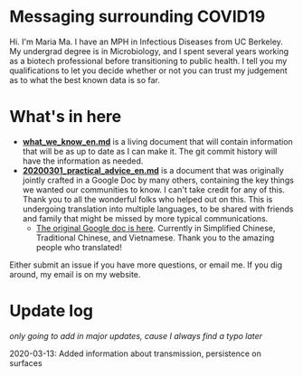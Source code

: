 # Messaging surrounding COVID19 

Hi. I'm Maria Ma. I have an MPH in Infectious Diseases from UC Berkeley. My undergrad degree is in Microbiology, and I spent several years working as a biotech professional before transitioning to public health. I tell you my qualifications to let you decide whether or not you can trust my judgement as to what the best known data is so far. 

# What's in here

* **[what_we_know_en.md](what_we_know_en.md)** is a living document that will contain information that will be as up to date as I can make it. The git commit history will have the information as needed. 
* **[20200301_practical_advice_en.md](20200301_practical_advice_en.md)** is a document that was originally jointly crafted in a Google Doc by many others, containing the key things we wanted our communities to know. I can't take credit for any of this. Thank you to all the wonderful folks who helped out on this. This is undergoing translation into multiple languages, to be shared with friends and family that might be missed by more typical communications. 
  * [The original Google doc is here](https://docs.google.com/document/d/14Ho02N8lKuv2H7XShOTpDmeHp38xdgJAe8jNQm5HkTM/edit#). Currently in Simplified Chinese, Traditional Chinese, and Vietnamese. Thank you to the amazing people who translated!

Either submit an issue if you have more questions, or email me. If you dig around, my email is on my website.  

# Update log 
*only going to add in major updates, cause I always find a typo later*

2020-03-13: Added information about transmission, persistence on surfaces
